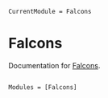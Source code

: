 ```@meta
CurrentModule = Falcons
```

# Falcons

Documentation for [Falcons](https://github.com/yusuke-takase/Falcons.jl).

```@index
```

```@autodocs
Modules = [Falcons]
```
